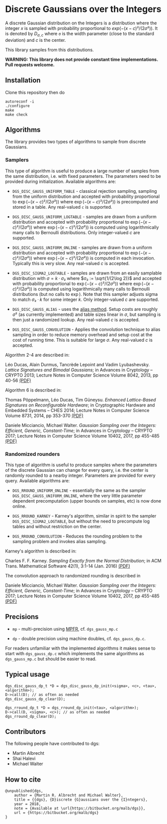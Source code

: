 # Discrete Gaussians over the Integers #

A discrete Gaussian distribution on the Integers is a distribution where the integer $x$ is sampled with probability proportional to $exp(-(x-c)²/(2σ²))$. It is denoted by $D_{σ,c}$ where `σ` is the width parameter (close to the standard deviation) and $c$ is the center.

This library samples from this distributions.

**WARNING: This library does not provide constant time implementations. Pull requests welcome.**

## Installation ##

Clone this repository then do

    autoreconf -i
    ./configure
    make
    make check

## Algorithms ##

The library provides two types of algorithms to sample from discrete Gaussians.

### Samplers

This type of algorithm is useful to produce a large number of samples from the same distribution, i.e. with fixed parameters. The parameters need to be provided during initialization. Available algorithms are:

  - `DGS_DISC_GAUSS_UNIFORM_TABLE` - classical rejection sampling, sampling from the uniform distribution and accepted with probability proportional to $\exp(-(x-c)²/(2σ²))$ where $\exp(-(x-c)²/(2σ²))$ is precomputed and stored in a table. Any real-valued `c` is supported.

  - `DGS_DISC_GAUSS_UNIFORM_LOGTABLE` - samples are drawn from a uniform distribution and accepted with probability proportional to $\exp(-(x-c)²/(2σ²))$ where $\exp(-(x-c)²/(2σ²))$ is computed using logarithmically many calls to Bernoulli distributions. Only integer-valued $c$ are supported.

  - `DGS_DISC_GAUSS_UNIFORM_ONLINE` - samples are drawn from a uniform distribution and accepted with probability proportional to $\exp(-(x-c)²/(2σ²))$ where $\exp(-(x-c)²/(2σ²))$ is computed in each invocation. Typically this is very slow. Any real-valued $c$ is accepted.

  - `DGS_DISC_SIGMA2_LOGTABLE` - samples are drawn from an easily samplable distribution with $σ = k·σ₂$ where $σ₂ := \sqrt{1/(2\log 2)}$ and accepted with probability proportional to $\exp(-(x-c)²/(2σ²))$ where $\exp(-(x-c)²/(2σ²))$ is computed using logarithmically many calls to Bernoulli distributions (but no calls to $\exp$). Note that this sampler adjusts sigma to match $σ₂·k$ for some integer $k$. Only integer-valued $c$ are supported.

  - `DGS_DISC_GAUSS_ALIAS` - uses the [alias method](https://en.wikipedia.org/wiki/Alias_method). Setup costs are roughly $σ²$ (as currently implemented) and table sizes linear in $σ$, but sampling is then just a randomized lookup. Any real-valued $c$ is accepted.
  
  - `DGS_DISC_GAUSS_CONVOLUTION` - Applies the convolution technique to alias sampling in order to reduce memory overhead and setup cost at the cost of running time. This is suitable for large $σ$. Any real-valued $c$ is accepted.
    
Algorithm 2-4 are described in:

  Léo Ducas, Alain Durmus, Tancrède Lepoint and Vadim Lyubashevsky. *Lattice Signatures and Bimodal Gaussians*; in Advances in Cryptology – CRYPTO 2013; Lecture Notes in Computer Science Volume 8042, 2013, pp 40-56 [(PDF)](http://www.di.ens.fr/~lyubash/papers/bimodal.pdf)
  
Algorithm 6 is described in:
  
  Thomas Pöppelmann, Léo Ducas, Tim Güneysu. *Enhanced Lattice-Based Signatures on Reconfigurable Hardware*; in Cryptographic Hardware and Embedded Systems – CHES 2014; Lecture Notes in Computer Science Volume 8731, 2014, pp 353-370 [(PDF)](https://eprint.iacr.org/2014/254.pdf)
  
  Daniele Micciancio, Michael Walter. *Gaussian Sampling over the Integers: Efficient, Generic, Constant-Time*; in Advances in Cryptology – CRYPTO 2017; Lecture Notes in Computer Science Volume 10402, 2017, pp 455-485 [(PDF)](https://eprint.iacr.org/2017/259.pdf)

### Randomized rounders

This type of algorithm is useful to produce samples where the parameters of the discrete Gaussian can change for every query, i.e. the center is randomly rounded to a nearby integer. Parameters are provided for every query. Available algorithms are:

  - `DGS_RROUND_UNIFORM_ONLINE` - essentially the same as the sampler `DGS_DISC_GAUSS_UNIFORM_ONLINE`, where the very little parameter dependent precomputation (upper bounds on samples, etc) is now done online.
  
  - `DGS_RROUND_KARNEY` - Karney's algorithm, similar in spirit to the sampler `DGS_DISC_SIGMA2_LOGTABLE`, but without the need to precompute log tables and without restriction on the center.
  
  - `DGS_RROUND_CONVOLUTION` - Reduces the rounding problem to the sampling problem and invokes alias sampling.
  
  Karney's algorithm is described in:
  
  Charles F. F. Karney. *Sampling Exactly from the Normal Distribution*; in ACM Trans. Mathematical Software 42(1), 3:1-14 (Jan. 2016) [(PDF)](https://arxiv.org/pdf/1303.6257)
  
The convolution approach to randomized rounding is described in
  
  Daniele Micciancio, Michael Walter. *Gaussian Sampling over the Integers: Efficient, Generic, Constant-Time*; in Advances in Cryptology – CRYPTO 2017; Lecture Notes in Computer Science Volume 10402, 2017, pp 455-485 [(PDF)](https://eprint.iacr.org/2017/259.pdf)

## Precisions ##

- `mp` - multi-precision using [MPFR](http://www.mpfr.org/), cf. `dgs_gauss_mp.c`

- `dp` - double precision using machine doubles, cf. `dgs_gauss_dp.c`.

For readers unfamiliar with the implemented algorithms it makes sense to start with ``dgs_gauss_dp.c`` which implements the same algorithms as ``dgs_gauss_mp.c`` but should be easier to read.

## Typical usage ##

    dgs_disc_gauss_dp_t *D = dgs_disc_gauss_dp_init(<sigma>, <c>, <tau>, <algorithm>);
    D->call(D); // as often as needed
    dgs_disc_gauss_dp_clear(D);

    dgs_rround_dp_t *D = dgs_rround_dp_init(<tau>, <algorithm>);
    D->call(D, <sigma>, <c>); // as often as needed
    dgs_rround_dp_clear(D);

## Contributors

The following people have contributed to dgs:

- Martin Albrecht
- Shai Halevi
- Michael Walter

## How to cite

	@unpublished{dgs,
	    author = {Martin R. Albrecht and Michael Walter},
	    title = {{dgs}, {D}iscrete {G}aussians over the {I}ntegers},
	    year = 2018,
	    note = {Available at \url{https://bitbucket.org/malb/dgs}},
	    url = {https://bitbucket.org/malb/dgs}
	}
